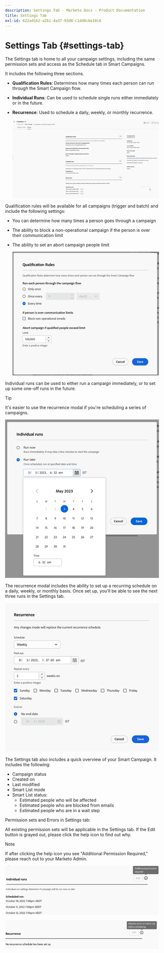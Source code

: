```yaml
---
description: Settings Tab - Marketo Docs - Product Documentation
title: Settings Tab
exl-id: 622ad162-a2b1-4a37-93d8-c1dd8c6e10c8
---
```

# Settings Tab {#settings-tab}

The Settings tab is home to all your campaign settings, including the same permission sets and access as the Schedule tab in Smart Campaigns.

It includes the following three sections.

* **Qualification Rules**: Determines how many times each person can run through the Smart Campaign flow.

* **Individual Runs**: Can be used to schedule single runs either immediately or in the future.

* **Recurrence**: Used to schedule a daily, weekly, or monthly recurrence.

   ![](assets/settings-tab-1.png)

Qualification rules will be available for all campaigns (trigger and batch) and include the following settings:

* You can determine how many times a person goes through a campaign
* The ability to block a non-operational campaign if the person is over their communication limit
* The ability to set an abort campaign people limit

   ![](assets/settings-tab-2.png)

Individual runs can be used to either run a campaign immediately, or to set up some one-off runs in the future.

>[!TIP]
>
>It's easier to use the recurrence modal if you're scheduling a series of campaigns.

   ![](assets/settings-tab-3.png)

The recurrence modal includes the ability to set up a recurring schedule on a daily, weekly, or monthly basis. Once set up, you'll be able to see the next three runs in the Settings tab.

   ![](assets/settings-tab-4.png)

The Settings tab also includes a quick overview of your Smart Campaign. It includes the following:

* Campaign status
* Created on
* Last modified
* Smart List mode
* Smart List status:
   * Estimated people who will be affected
   * Estimated people who are blocked from emails
   * Estimated people who are in a wait step

Permission sets and Errors in Settings tab:

All existing permission sets will be applicable in the Settings tab. If the Edit button is grayed out, please click the help icon to find out why.

>[!NOTE]
>
>If after clicking the help icon you see "Additional Permission Required," please reach out to your Marketo Admin.

   ![](assets/settings-tab-5.png)

   ![](assets/settings-tab-6.png)
